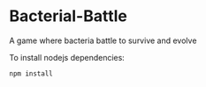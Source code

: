 Bacterial-Battle
================

A game where bacteria battle to survive and evolve

To install nodejs dependencies:

    npm install